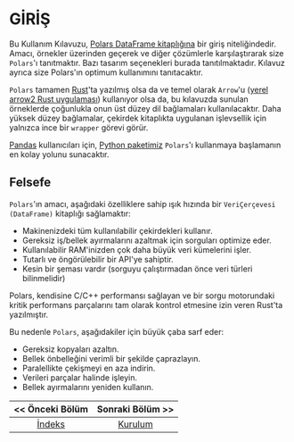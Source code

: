 # GİRİŞ

Bu Kullanım Kılavuzu, [Polars DataFrame kitaplığına](https://github.com/pola-rs/polars) bir giriş niteliğindedir. Amacı, örnekler üzerinden geçerek ve diğer çözümlerle karşılaştırarak size `Polars`'ı tanıtmaktır. Bazı tasarım seçenekleri burada tanıtılmaktadır. Kılavuz ayrıca size Polars'ın optimum kullanımını tanıtacaktır.

`Polars` tamamen [Rust](https://www.rust-lang.org/)'ta yazılmış olsa da ve temel olarak `Arrow`'u ([yerel arrow2 Rust uygulaması](https://github.com/jorgecarleitao/arrow2)) kullanıyor olsa da, bu kılavuzda sunulan örneklerde çoğunlukla onun üst düzey dil bağlamaları kullanılacaktır. Daha yüksek düzey bağlamalar, çekirdek kitaplıkta uygulanan işlevsellik için yalnızca ince bir `wrapper` görevi görür.

[Pandas](https://pandas.pydata.org/) kullanıcıları için, [Python paketimiz](https://pypi.org/project/polars/) `Polars`'ı kullanmaya başlamanın en kolay yolunu sunacaktır.

## Felsefe

`Polars`'ın amacı, aşağıdaki özelliklere sahip ışık hızında bir `VeriÇerçevesi (DataFrame)` kitaplığı sağlamaktır:

* Makinenizdeki tüm kullanılabilir çekirdekleri kullanır.
* Gereksiz iş/bellek ayırmalarını azaltmak için sorguları optimize eder.
* Kullanılabilir RAM'inizden çok daha büyük veri kümelerini işler.
* Tutarlı ve öngörülebilir bir API'ye sahiptir.
* Kesin bir şeması vardır (sorguyu çalıştırmadan önce veri türleri bilinmelidir)

Polars, kendisine C/C++ performansı sağlayan ve bir sorgu motorundaki kritik performans parçalarını tam olarak kontrol etmesine izin veren Rust'ta yazılmıştır.

Bu nedenle `Polars`, aşağıdakiler için büyük çaba sarf eder:

* Gereksiz kopyaları azaltın.
* Bellek önbelleğini verimli bir şekilde çaprazlayın.
* Paralellikte çekişmeyi en aza indirin.
* Verileri parçalar halinde işleyin.
* Bellek ayırmalarını yeniden kullanın.



| << Önceki Bölüm     | Sonraki Bölüm >>         |
|:-------------------:|:------------------------:|
| [İndeks](README.md) | [Kurulum](02_kurulum.md) |
